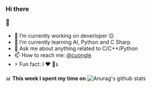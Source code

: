 ### Hi there  <p> :rofl: </p>

- 🔭 I’m currently working on deverloper :wink:
- 🌱 I’m currently learning AI, Python and C Sharp
- 💬 Ask me about anything related to C/C++/Python
- 📫 How to reach me: [@cuongle](https://www.facebook.com/lvcuong210)
- ⚡ Fun fact: I :heart: :dog:s

📊 **This week I spent my time on**
![Anurag's github stats](https://github-readme-stats.vercel.app/api?username=cuongvanledev&count_private=true)
